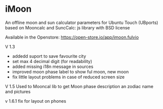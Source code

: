 # iMoon
An offline moon and sun calculator parameters for Ubuntu Touch (UBports)
based on Mooncalc and SuncCalc: js library with BSD license

Available in the Openstore: https://open-store.io/app/imoon.fulvio

V 1.3
- addedd suport to save favourite city
- set max 4 decimal digit (for readability)
- added missing i18n message in sources
- improved moon phase label to show ful moon, new moon
- fix little layout problems in case of reduced screen size

V 1.5 Used to Mooncal lib to get Moon phase description an zodiac name and pictures

v 1.6.1 fix for layout on phones
